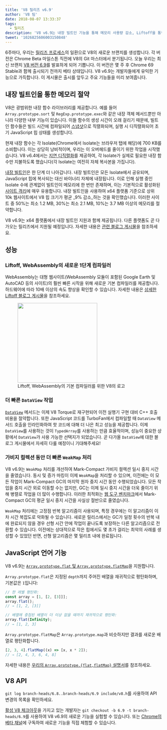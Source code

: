 ```yaml
---
title: 'V8 릴리즈 v6.9'
author: 'V8 팀'
date: 2018-08-07 13:33:37
tags:
  - 릴리즈
description: 'V8 v6.9는 내장 빌트인 기능을 통해 메모리 사용량 감소, Liftoff을 통한 WebAssembly의 빠른 시작, 향상된 DataView 및 WeakMap 성능 등 다양한 기능을 제공합니다!'
tweet: '1026825606003150848'
---
```

6주마다, 우리는 [릴리즈 프로세스](/docs/release-process)의 일환으로 V8의 새로운 브랜치를 생성합니다. 각 버전은 Chrome Beta 마일스톤 직전에 V8의 Git 마스터에서 분기됩니다. 오늘 우리는 최신 브랜치 [V8 버전 6.9](https://chromium.googlesource.com/v8/v8.git/+log/branch-heads/6.9)를 발표하게 되어 기쁩니다. 이 버전은 몇 주 후 Chrome 69 Stable과 함께 출시되기 전까지 베타 상태입니다. V8 v6.9는 개발자들에게 유익한 기능으로 가득합니다. 이 게시물은 출시를 앞두고 주요 기능들을 미리 보여줍니다.

<!--truncate-->
## 내장 빌트인을 통한 메모리 절약

V8은 광범위한 내장 함수 라이브러리를 제공합니다. 예를 들어 `Array.prototype.sort` 및 `RegExp.prototype.exec`와 같은 내장 객체 메서드뿐만 아니라 다양한 내부 기능이 있습니다. 이들 함수의 생성 시간이 오래 걸리기 때문에, 빌트인 함수들은 빌드 시간에 컴파일되어 [스냅샷](/blog/custom-startup-snapshots)으로 직렬화되며, 실행 시 디직렬화되어 초기 JavaScript 힙 상태를 생성합니다.

현재 내장 함수는 각 Isolate(Chrome에서 Isolate는 브라우저 탭에 해당)에 700 KB를 소비합니다. 이는 상당히 낭비적이며, 우리는 이 오버헤드를 줄이기 위한 작업을 시작했습니다. V8 v6.4에서는 [지연 디직렬화](/blog/lazy-deserialization)를 제공하여, 각 Isolate가 실제로 필요한 내장 함수만 지불하도록 했습니다(각 Isolate는 여전히 자체 복사본을 가집니다).

[내장 빌트인](/blog/embedded-builtins)은 한 단계 더 나아갑니다. 내장 빌트인은 모든 Isolate에서 공유되며, JavaScript 힙에 복사되는 대신 바이너리 자체에 내장됩니다. 이로 인해 실행 중인 Isolate 수에 관계없이 빌트인이 메모리에 한 번만 존재하며, 이는 기본적으로 활성화된 [사이트 격리](https://developers.google.com/web/updates/2018/07/site-isolation)에 매우 유용합니다. 내장 빌트인을 사용하여 x64 플랫폼 기준으로 상위 10k 웹사이트에서 V8 힙 크기가 평균 _9% 감소_하는 것을 확인했습니다. 이러한 사이트 중 50%는 최소 1.2 MB, 30%는 최소 2.1 MB, 10%는 3.7 MB 이상의 메모리를 절약합니다.

V8 v6.9는 x64 플랫폼에서 내장 빌트인 지원과 함께 제공됩니다. 다른 플랫폼도 곧 다가오는 릴리즈에서 지원될 예정입니다. 자세한 내용은 [관련 블로그 게시물](/blog/embedded-builtins)을 참조하세요.

## 성능

### Liftoff, WebAssembly의 새로운 1단계 컴파일러

WebAssembly는 대형 웹사이트(WebAssembly 모듈이 포함된 Google Earth 및 AutoCAD 등의 사이트)의 훨씬 빠른 시작을 위해 새로운 기본 컴파일러를 제공합니다. 하드웨어에 따라 10배 이상의 속도 향상을 확인할 수 있습니다. 자세한 내용은 [상세한 Liftoff 블로그 게시물](/blog/liftoff)을 참조하세요.

<figure>
  <img src="/_img/v8-liftoff.svg" width="256" height="256" alt="" loading="lazy"/>
  <figcaption>Liftoff, WebAssembly의 기본 컴파일러를 위한 V8의 로고</figcaption>
</figure>

### 더 빠른 `DataView` 작업

[`DataView`](https://tc39.es/ecma262/#sec-dataview-objects) 메서드는 이제 V8 Torque로 재구현되어 이전 실행기 구현 대비 C++ 호출 비용을 절약합니다. 또한 JavaScript 코드를 TurboFan에서 컴파일할 때 `DataView` 메서드 호출을 인라인화하여 핫 코드에 대해 더 나은 최고 성능을 제공합니다. 이제 `DataView`를 사용하는 것이 `TypedArray`를 사용하는 만큼 효율적이며, 성능이 중요한 상황에서 `DataView`가 사용 가능한 선택지가 되었습니다. 곧 다가올 `DataView`에 대한 블로그 게시물에서 자세히 다룰 예정이니 기대해주세요!

### 가비지 컬렉션 동안 더 빠른 `WeakMap` 처리

V8 v6.9는 `WeakMap` 처리를 개선하여 Mark-Compact 가비지 컬렉션 일시 중지 시간을 줄였습니다. 동시 및 증가 마킹이 이제 `WeakMap`을 처리할 수 있으며, 이전에는 이 모든 작업이 Mark-Compact GC의 마지막 원자 중지 시간 동안 수행되었습니다. 모든 작업을 중지 시간 외로 이동할 수는 없지만, GC는 이제 일시 중지 시간을 더욱 줄이기 위해 병렬로 작업을 더 많이 수행합니다. 이러한 최적화는 [웹 도구 벤치마크](https://github.com/v8/web-tooling-benchmark)에서 Mark-Compact GC의 평균 일시 중지 시간을 사실상 절반으로 줄였습니다.

`WeakMap` 처리에는 고정점 반복 알고리즘이 사용되며, 특정 경우에는 이 알고리즘이 이차 시간 복잡도로 악화될 수 있습니다. 새로운 릴리스에서는 GC가 일정 횟수의 반복 내에 완료되지 않을 경우 선형 시간 안에 작업이 끝나도록 보장하는 다른 알고리즘으로 전환할 수 있습니다. 이전에는 상대적으로 작은 힙에서도 몇 초가 걸리는 최악의 사례를 생성할 수 있었던 반면, 선형 알고리즘은 몇 밀리초 내에 완료됩니다.

## JavaScript 언어 기능

V8 v6.9는 [`Array.prototype.flat` 및 `Array.prototype.flatMap`](/features/array-flat-flatmap)을 지원합니다.

`Array.prototype.flat`은 지정된 `depth`까지 주어진 배열을 재귀적으로 평탄화하며, 기본값은 `1`입니다:

```js
// 한 레벨 평탄화:
const array = [1, [2, [3]]];
array.flat();
// → [1, 2, [3]]

// 배열에 중첩된 배열이 더 이상 없을 때까지 재귀적으로 평탄화:
array.flat(Infinity);
// → [1, 2, 3]
```

`Array.prototype.flatMap`은 `Array.prototype.map`과 비슷하지만 결과를 새로운 배열로 평탄화합니다.

```js
[2, 3, 4].flatMap((x) => [x, x * 2]);
// → [2, 4, 3, 6, 4, 8]
```

자세한 내용은 [우리의 `Array.prototype.{flat,flatMap}` 설명서](/features/array-flat-flatmap)를 참조하세요.

## V8 API

`git log branch-heads/6.8..branch-heads/6.9 include/v8.h`를 사용하여 API 변경의 목록을 확인하세요.

[활성 V8 체크아웃](/docs/source-code#using-git)을 가지고 있는 개발자는 `git checkout -b 6.9 -t branch-heads/6.9`를 사용하여 V8 v6.9의 새로운 기능을 실험할 수 있습니다. 또는 [Chrome의 베타 채널](https://www.google.com/chrome/browser/beta.html)에 구독하여 새로운 기능을 직접 체험할 수 있습니다.
